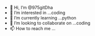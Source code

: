 - 👋 Hi, I’m @975gitDha
- 👀 I’m interested in ...coding
- 🌱 I’m currently learning ...python 
- 💞️ I’m looking to collaborate on ...coding
- 📫 How to reach me ...

<!---
975gitDha/975gitDha is a ✨ special ✨ repository because its `README.md` (this file) appears on your GitHub profile.
You can click the Preview link to take a look at your changes.
--->
